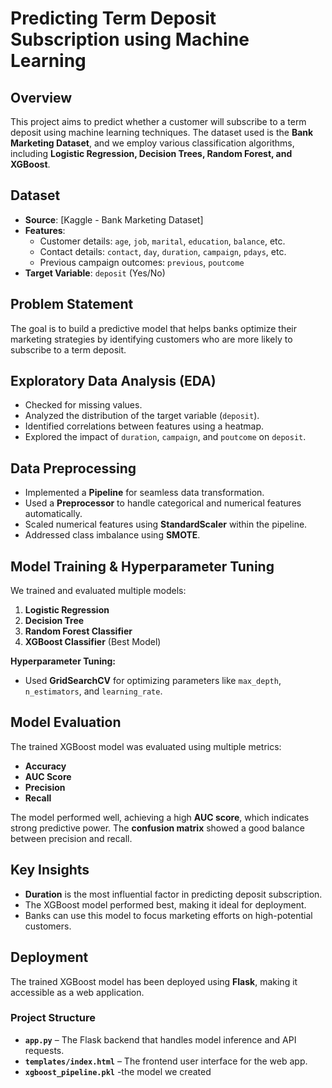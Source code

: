 # Predicting Term Deposit Subscription using Machine Learning

## Overview
This project aims to predict whether a customer will subscribe to a term deposit using machine learning techniques. The dataset used is the **Bank Marketing Dataset**, and we employ various classification algorithms, including **Logistic Regression, Decision Trees, Random Forest, and XGBoost**.

## Dataset
- **Source**: [Kaggle - Bank Marketing Dataset]
- **Features**:
  - Customer details: `age`, `job`, `marital`, `education`, `balance`, etc.
  - Contact details: `contact`, `day`, `duration`, `campaign`, `pdays`, etc.
  - Previous campaign outcomes: `previous`, `poutcome`
- **Target Variable**: `deposit` (Yes/No)

## Problem Statement
The goal is to build a predictive model that helps banks optimize their marketing strategies by identifying customers who are more likely to subscribe to a term deposit.

## Exploratory Data Analysis (EDA)
- Checked for missing values.
- Analyzed the distribution of the target variable (`deposit`).
- Identified correlations between features using a heatmap.
- Explored the impact of `duration`, `campaign`, and `poutcome` on `deposit`.

## Data Preprocessing
- Implemented a **Pipeline** for seamless data transformation.
- Used a **Preprocessor** to handle categorical and numerical features automatically.
- Scaled numerical features using **StandardScaler** within the pipeline.
- Addressed class imbalance using **SMOTE**.

## Model Training & Hyperparameter Tuning
We trained and evaluated multiple models:
1. **Logistic Regression**
2. **Decision Tree**
3. **Random Forest Classifier**
4. **XGBoost Classifier** (Best Model)

**Hyperparameter Tuning:**
- Used **GridSearchCV** for optimizing parameters like `max_depth`, `n_estimators`, and `learning_rate`.

## Model Evaluation
The trained XGBoost model was evaluated using multiple metrics:

- **Accuracy**
- **AUC Score**
- **Precision**
- **Recall**

The model performed well, achieving a high **AUC score**, which indicates strong predictive power. The **confusion matrix** showed a good balance between precision and recall.



## Key Insights
- **Duration** is the most influential factor in predicting deposit subscription.
- The XGBoost model performed best, making it ideal for deployment.
- Banks can use this model to focus marketing efforts on high-potential customers.

## Deployment
The trained XGBoost model has been deployed using **Flask**, making it accessible as a web application.

### **Project Structure**
- **`app.py`** – The Flask backend that handles model inference and API requests.
- **`templates/index.html`** – The frontend user interface for the web app.
- **`xgboost_pipeline.pkl`** -the model we created



